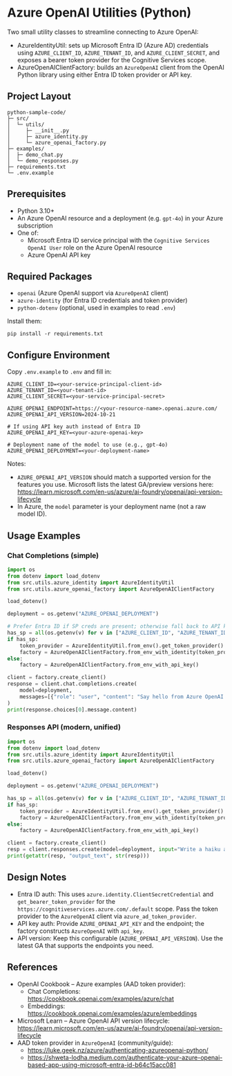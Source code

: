 # Azure OpenAI Utilities (Python)

Two small utility classes to streamline connecting to Azure OpenAI:
- AzureIdentityUtil: sets up Microsoft Entra ID (Azure AD) credentials using `AZURE_CLIENT_ID`, `AZURE_TENANT_ID`, and `AZURE_CLIENT_SECRET`, and exposes a bearer token provider for the Cognitive Services scope.
- AzureOpenAIClientFactory: builds an `AzureOpenAI` client from the OpenAI Python library using either Entra ID token provider or API key.

## Project Layout

```
python-sample-code/
├─ src/
│  └─ utils/
│     ├─ __init__.py
│     ├─ azure_identity.py
│     └─ azure_openai_factory.py
├─ examples/
│  ├─ demo_chat.py
│  └─ demo_responses.py
├─ requirements.txt
└─ .env.example
```

## Prerequisites

- Python 3.10+
- An Azure OpenAI resource and a deployment (e.g. `gpt-4o`) in your Azure subscription
- One of:
  - Microsoft Entra ID service principal with the `Cognitive Services OpenAI User` role on the Azure OpenAI resource
  - Azure OpenAI API key

## Required Packages

- `openai` (Azure OpenAI support via `AzureOpenAI` client)
- `azure-identity` (for Entra ID credentials and token provider)
- `python-dotenv` (optional, used in examples to read `.env`)

Install them:

```
pip install -r requirements.txt
```

## Configure Environment

Copy `.env.example` to `.env` and fill in:

```
AZURE_CLIENT_ID=<your-service-principal-client-id>
AZURE_TENANT_ID=<your-tenant-id>
AZURE_CLIENT_SECRET=<your-service-principal-secret>

AZURE_OPENAI_ENDPOINT=https://<your-resource-name>.openai.azure.com/
AZURE_OPENAI_API_VERSION=2024-10-21

# If using API key auth instead of Entra ID
AZURE_OPENAI_API_KEY=<your-azure-openai-key>

# Deployment name of the model to use (e.g., gpt-4o)
AZURE_OPENAI_DEPLOYMENT=<your-deployment-name>
```

Notes:
- `AZURE_OPENAI_API_VERSION` should match a supported version for the features you use. Microsoft lists the latest GA/preview versions here: https://learn.microsoft.com/en-us/azure/ai-foundry/openai/api-version-lifecycle
- In Azure, the `model` parameter is your deployment name (not a raw model ID).

## Usage Examples

### Chat Completions (simple)

```python
import os
from dotenv import load_dotenv
from src.utils.azure_identity import AzureIdentityUtil
from src.utils.azure_openai_factory import AzureOpenAIClientFactory

load_dotenv()

deployment = os.getenv("AZURE_OPENAI_DEPLOYMENT")

# Prefer Entra ID if SP creds are present; otherwise fall back to API key
has_sp = all(os.getenv(v) for v in ["AZURE_CLIENT_ID", "AZURE_TENANT_ID", "AZURE_CLIENT_SECRET"])
if has_sp:
    token_provider = AzureIdentityUtil.from_env().get_token_provider()
    factory = AzureOpenAIClientFactory.from_env_with_identity(token_provider)
else:
    factory = AzureOpenAIClientFactory.from_env_with_api_key()

client = factory.create_client()
response = client.chat.completions.create(
    model=deployment,
    messages=[{"role": "user", "content": "Say hello from Azure OpenAI!"}],
)
print(response.choices[0].message.content)
```

### Responses API (modern, unified)

```python
import os
from dotenv import load_dotenv
from src.utils.azure_identity import AzureIdentityUtil
from src.utils.azure_openai_factory import AzureOpenAIClientFactory

load_dotenv()

deployment = os.getenv("AZURE_OPENAI_DEPLOYMENT")

has_sp = all(os.getenv(v) for v in ["AZURE_CLIENT_ID", "AZURE_TENANT_ID", "AZURE_CLIENT_SECRET"])
if has_sp:
    token_provider = AzureIdentityUtil.from_env().get_token_provider()
    factory = AzureOpenAIClientFactory.from_env_with_identity(token_provider)
else:
    factory = AzureOpenAIClientFactory.from_env_with_api_key()

client = factory.create_client()
resp = client.responses.create(model=deployment, input="Write a haiku about cloud identity.")
print(getattr(resp, "output_text", str(resp)))
```

## Design Notes

- Entra ID auth: This uses `azure.identity.ClientSecretCredential` and `get_bearer_token_provider` for the `https://cognitiveservices.azure.com/.default` scope. Pass the token provider to the `AzureOpenAI` client via `azure_ad_token_provider`.
- API key auth: Provide `AZURE_OPENAI_API_KEY` and the endpoint; the factory constructs `AzureOpenAI` with `api_key`.
- API version: Keep this configurable (`AZURE_OPENAI_API_VERSION`). Use the latest GA that supports the endpoints you need.

## References

- OpenAI Cookbook – Azure examples (AAD token provider):
  - Chat Completions: https://cookbook.openai.com/examples/azure/chat
  - Embeddings: https://cookbook.openai.com/examples/azure/embeddings
- Microsoft Learn – Azure OpenAI API version lifecycle: https://learn.microsoft.com/en-us/azure/ai-foundry/openai/api-version-lifecycle
- AAD token provider in `AzureOpenAI` (community/guide):
  - https://luke.geek.nz/azure/authenticating-azureopenai-python/
  - https://shweta-lodha.medium.com/authenticate-your-azure-openai-based-app-using-microsoft-entra-id-b64c15acc081